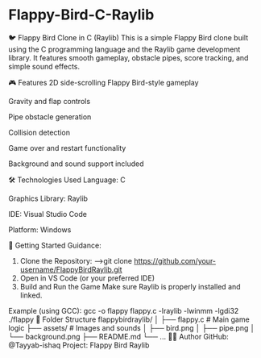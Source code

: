 # Flappy-Bird-C-Raylib
🐦 Flappy Bird Clone in C (Raylib)
This is a simple Flappy Bird clone built using the C programming language and the Raylib game development library.
It features smooth gameplay, obstacle pipes, score tracking, and simple sound effects.

🎮 Features
2D side-scrolling Flappy Bird-style gameplay

Gravity and flap controls

Pipe obstacle generation

Collision detection

Game over and restart functionality

Background and sound support included

🛠️ Technologies Used
Language: C

Graphics Library: Raylib

IDE: Visual Studio Code

Platform: Windows

🚀 Getting Started Guidance:
1. Clone the Repository:
 -->git clone https://github.com/your-username/FlappyBirdRaylib.git
2. Open in VS Code (or your preferred IDE)
3. Build and Run the Game
Make sure Raylib is properly installed and linked.

Example (using GCC):
gcc -o flappy flappy.c -lraylib -lwinmm -lgdi32
./flappy
📁 Folder Structure
flappybirdraylib/
│
├── flappy.c           # Main game logic
├── assets/            # Images and sounds
│   ├── bird.png
│   ├── pipe.png
│   └── background.png
├── README.md
└── ...
👨‍💻 Author
GitHub: @Tayyab-ishaq
Project: Flappy Bird Raylib

